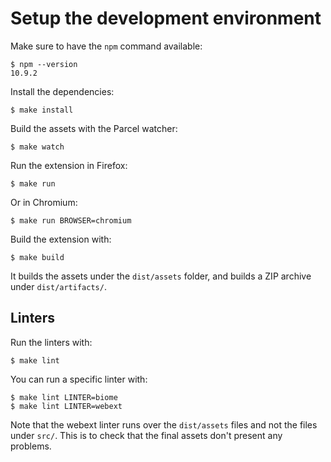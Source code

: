 # Setup the development environment

Make sure to have the `npm` command available:

```console
$ npm --version
10.9.2
```

Install the dependencies:

```console
$ make install
```

Build the assets with the Parcel watcher:

```console
$ make watch
```

Run the extension in Firefox:

```console
$ make run
```

Or in Chromium:

```console
$ make run BROWSER=chromium
```

Build the extension with:

```console
$ make build
```

It builds the assets under the `dist/assets` folder, and builds a ZIP archive under `dist/artifacts/`.

## Linters

Run the linters with:

```console
$ make lint
```

You can run a specific linter with:

```console
$ make lint LINTER=biome
$ make lint LINTER=webext
```

Note that the webext linter runs over the `dist/assets` files and not the files under `src/`.
This is to check that the final assets don't present any problems.
